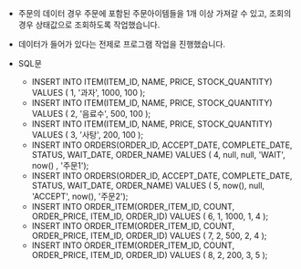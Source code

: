 - 주문의 데이터 경우 주문에 포함된 주문아이템들을 1개 이상 가져갈 수 있고, 조회의 경우 상태값으로 조회하도록 작업했습니다.
- 데이터가 들어가 있다는 전제로 프로그램 작업을 진행했습니다.


- SQL문
  - INSERT INTO ITEM(ITEM_ID, NAME, PRICE, STOCK_QUANTITY) VALUES ( 1, '과자', 1000, 100 );
  - INSERT INTO ITEM(ITEM_ID, NAME, PRICE, STOCK_QUANTITY) VALUES ( 2, '음료수', 500, 100 );
  - INSERT INTO ITEM(ITEM_ID, NAME, PRICE, STOCK_QUANTITY) VALUES ( 3, '사탕', 200, 100 ); 
  - INSERT INTO ORDERS(ORDER_ID, ACCEPT_DATE, COMPLETE_DATE, STATUS, WAIT_DATE, ORDER_NAME) VALUES ( 4, null, null,  'WAIT', now() , '주문1'); 
  - INSERT INTO ORDERS(ORDER_ID, ACCEPT_DATE, COMPLETE_DATE, STATUS, WAIT_DATE, ORDER_NAME) VALUES ( 5, now(), null,  'ACCEPT', now(), '주문2'); 
  - INSERT INTO ORDER_ITEM(ORDER_ITEM_ID, COUNT, ORDER_PRICE, ITEM_ID, ORDER_ID) VALUES ( 6, 1, 1000, 1, 4 ); 
  - INSERT INTO ORDER_ITEM(ORDER_ITEM_ID, COUNT, ORDER_PRICE, ITEM_ID, ORDER_ID) VALUES ( 7, 2, 500, 2, 4 ); 
  - INSERT INTO ORDER_ITEM(ORDER_ITEM_ID, COUNT, ORDER_PRICE, ITEM_ID, ORDER_ID) VALUES ( 8, 2, 200, 3, 5 );
